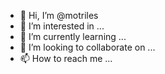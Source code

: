 - 👋 Hi, I’m @motriles
- 👀 I’m interested in ...
- 🌱 I’m currently learning ...
- 💞️ I’m looking to collaborate on ...
- 📫 How to reach me ...

<!---
motriles/motriles is a ✨ special ✨ repository because its `README.md` (this file) appears on your GitHub profile.
You can click the Preview link to take a look at your changes.
--->
